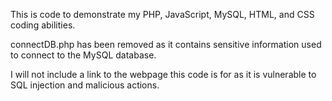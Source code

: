 This is code to demonstrate my PHP, JavaScript, MySQL, HTML, and CSS coding abilities.

connectDB.php has been removed as it contains sensitive information used to connect to the MySQL database.

I will not include a link to the webpage this code is for as it is vulnerable to SQL injection and malicious actions.
